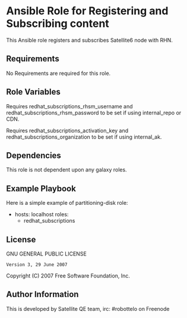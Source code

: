 Ansible Role for Registering and Subscribing content
====================================================

This Ansible role registers and subscribes Satellite6 node with RHN.

Requirements
------------

No Requirements are required for this role.

Role Variables
--------------

Requires redhat_subscriptions_rhsm_username and redhat_subscriptions_rhsm_password to be set if using internal_repo or CDN.

Requires redhat_subscriptions_activation_key and redhat_subscriptions_organization to be set if using internal_ak.

Dependencies
------------

This role is not dependent upon any galaxy roles.

Example Playbook
----------------

Here is a simple example of partitioning-disk role:

- hosts: localhost
  roles:
    - redhat_subscriptions

License
-------

 GNU GENERAL PUBLIC LICENSE

    Version 3, 29 June 2007

 Copyright (C) 2007 Free Software Foundation, Inc.


Author Information
------------------

This is developed by Satellite QE team, irc: #robottelo on Freenode
